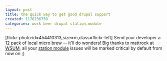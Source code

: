 ```yaml
---
layout: post
title: the quick way to get good drupal support
created: 1176236750
categories: work beer drupal station.module
---
```

[flickr-photo:id=454410313,size=m,class=flickr-left] Send your developer a 12 pack of local micro brew -- it'll do wonders! Big thanks to mattrock at <a href="http://wsum.net">WSUM</a>, all your <a href="http://drupal.org/project/station">station module</a> issues will be marked critical by default from now on ;)
